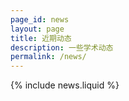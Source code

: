 ```yaml
---
page_id: news
layout: page
title: 近期动态
description: 一些学术动态
permalink: /news/
---
```


{% include news.liquid %}
